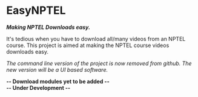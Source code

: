 # EasyNPTEL

***Making NPTEL Downloads easy.***  

It's tedious when you have to download all/many videos from an NPTEL course.
This project is aimed at making the NPTEL course videos downloads easy.

_The command line version of the project is now removed from github.
The new version will be a UI based software._   

**-- Download modules yet to be added --**  
**-- Under Development --**
